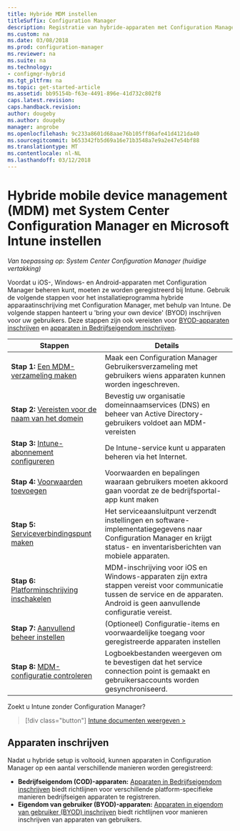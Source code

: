 ```yaml
---
title: Hybride MDM instellen
titleSuffix: Configuration Manager
description: Registratie van hybride-apparaten met Configuration Manager en Intune instellen.
ms.custom: na
ms.date: 03/08/2018
ms.prod: configuration-manager
ms.reviewer: na
ms.suite: na
ms.technology:
- configmgr-hybrid
ms.tgt_pltfrm: na
ms.topic: get-started-article
ms.assetid: bb95154b-f63e-4491-896e-41d732c802f8
caps.latest.revision: 
caps.handback.revision: 
author: dougeby
ms.author: dougeby
manager: angrobe
ms.openlocfilehash: 9c233a8601d68aae76b105ff86afe41d4121da40
ms.sourcegitcommit: b653342fb5d69a16e71b3548a7e9a2e47e54bf88
ms.translationtype: MT
ms.contentlocale: nl-NL
ms.lasthandoff: 03/12/2018
---
```

# <a name="setup-hybrid-mobile-device-management-mdm-with-system-center-configuration-manager-and-microsoft-intune"></a>Hybride mobile device management (MDM) met System Center Configuration Manager en Microsoft Intune instellen

*Van toepassing op: System Center Configuration Manager (huidige vertakking)*


Voordat u iOS-, Windows- en Android-apparaten met Configuration Manager beheren kunt, moeten ze worden geregistreerd bij Intune. Gebruik de volgende stappen voor het installatieprogramma hybride apparaatinschrijving met Configuration Manager, met behulp van Intune. De volgende stappen hanteert u 'bring your own device' (BYOD) inschrijven voor uw gebruikers. Deze stappen zijn ook vereisten voor [BYOD-apparaten inschrijven](enroll-hybrid-ios-mac.md) en [apparaten in Bedrijfseigendom inschrijven](enroll-company-owned-devices.md).

 |Stappen|Details|  
 |-----------|-------------|  
 |**Stap 1:** [Een MDM-verzameling maken](create-mdm-collection.md)|Maak een Configuration Manager Gebruikersverzameling met gebruikers wiens apparaten kunnen worden ingeschreven.|  
 |**Stap 2:** [Vereisten voor de naam van het domein](confirm-dns.md)|Bevestig uw organisatie domeinnaamservices (DNS) en beheer van Active Directory-gebruikers voldoet aan MDM-vereisten|
 |**Stap 3:** [Intune-abonnement configureren](configure-intune-subscription.md)|De Intune-service kunt u apparaten beheren via het Internet.|  
 |**Stap 4:** [Voorwaarden toevoegen](terms-and-conditions.md)| Voorwaarden en bepalingen waaraan gebruikers moeten akkoord gaan voordat ze de bedrijfsportal-app kunt maken|
 |**Stap 5:** [Serviceverbindingspunt maken](create-service-connection-point.md)|Het serviceaansluitpunt verzendt instellingen en software-implementatiegegevens naar Configuration Manager en krijgt status- en inventarisberichten van mobiele apparaten. |  
 |**Stap 6:** [Platforminschrijving inschakelen](enable-platform-enrollment.md)|MDM-inschrijving voor iOS en Windows-apparaten zijn extra stappen vereist voor communicatie tussen de service en de apparaten. Android is geen aanvullende configuratie vereist.|  
 |**Stap 7:** [Aanvullend beheer instellen](set-up-additional-management.md)|(Optioneel) Configuratie-items en voorwaardelijke toegang voor geregistreerde apparaten instellen|
 |**Stap 8:** [MDM-configuratie controleren](verify-mdm-configuration.md)|Logboekbestanden weergeven om te bevestigen dat het service connection point is gemaakt en gebruikersaccounts worden gesynchroniseerd.|

Zoekt u Intune zonder Configuration Manager?
> [!div class="button"]
[Intune documenten weergeven >](https://docs.microsoft.com/intune/deploy-use/enroll-devices-in-microsoft-intune)


## <a name="enroll-devices"></a>Apparaten inschrijven
Nadat u hybride setup is voltooid, kunnen apparaten in Configuration Manager op een aantal verschillende manieren worden geregistreerd:
- **Bedrijfseigendom (COD)-apparaten:** [Apparaten in Bedrijfseigendom inschrijven](enroll-company-owned-devices.md) biedt richtlijnen voor verschillende platform-specifieke manieren bedrijfseigen apparaten te registreren.
- **Eigendom van gebruiker (BYOD)-apparaten:** [Apparaten in eigendom van gebruiker (BYOD) inschrijven](enroll-hybrid-ios-mac.md) biedt richtlijnen voor manieren inschrijven van apparaten van gebruikers.
